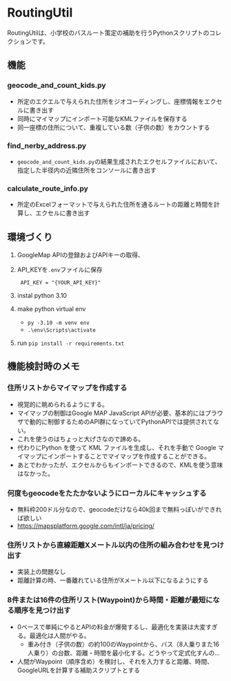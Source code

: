 # RoutingUtil

RoutingUtilは、小学校のバスルート策定の補助を行うPythonスクリプトのコレクションです。

## 機能

### geocode_and_count_kids.py
- 所定のエクエルで与えられた住所をジオコーディングし、座標情報をエクセルに書き出す
- 同時にマイマップにインポート可能なKMLファイルを保存する
- 同一座標の住所について、重複している数（子供の数）をカウントする

### find_nerby_address.py
- `geocode_and_count_kids.py`の結果生成されたエクセルファイルにおいて、指定した半径内の近隣住所をコンソールに書き出す

### calculate_route_info.py
- 所定のExcelフォーマットで与えられた住所を通るルートの距離と時間を計算し、エクセルに書き出す

## 環境づくり
1. GoogleMap APIの登録およびAPIキーの取得、
1. API_KEYを`.env`ファイルに保存

        API_KEY = "{YOUR_API_KEY}"

1. instal python 3.10
1. make python virtual env
    * `py -3.10 -m venv env`
    * `.\env\Scripts\activate`
1. run `pip install -r requirements.txt`


## 機能検討時のメモ
### 住所リストからマイマップを作成する
* 視覚的に眺められるようにする。
* マイマップの制御はGoogle MAP JavaScript APIが必要、基本的にはブラウザで動的に制御するためのAPI群になっていてPythonAPIでは提供されてない。
* これを使うのはちょっと大げさなので諦める。
* 代わりにPython を使って KML ファイルを生成し、それを手動で Google マイマップにインポートすることでマイマップを作成することができる。
* あとでわかったが、エクセルからもインポートできるので、KMLを使う意味はなかった。

### 何度もgeocodeをたたかないようにローカルにキャッシュする
* 無料枠200ドル分なので、geocodeだけなら40k回まで無料っぽいができれば欲しい
* https://mapsplatform.google.com/intl/ja/pricing/

### 住所リストから直線距離Xメートル以内の住所の組み合わせを見つけ出す
* 実装上の問題なし
* 距離計算の時、一番離れている住所がXメートル以下になるようにする

### 8件または16件の住所リスト(Waypoint)から時間・距離が最短になる順序を見つけ出す
* 0ベースで単純にやるとAPIの料金が爆発するし、最適化を実装は大変すぎる。最適化は人間がやる。
  * 重み付き（子供の数）の約100のWaypointから、バス（8人乗りまた16人乗り）の台数、距離・時間を最小化する。どうやって定式化すんの...
* 人間がWaypoint（順序含め）を検討し、それを入力すると距離、時間、GoogleURLを計算する補助スクリプトとする



